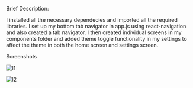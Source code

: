 Brief Description:


I installed all the necessary dependecies and imported all the required libraries.
I set up my bottom tab navigator in app.js using react-navigation and also created a tab navigator.
I then created individual screens in my components folder and 
added theme toggle functionality in my settings to affect the theme in both the home screen and settings screen.


Screenshots



![l1](https://github.com/Gokurise/rn-assignment5-11112221/assets/170001885/4209fe6b-a215-4be0-ae3e-04858b2e5ee9)



![l2](https://github.com/Gokurise/rn-assignment5-11112221/assets/170001885/3fabf802-d208-4eff-8976-25b0e6cfae65)
